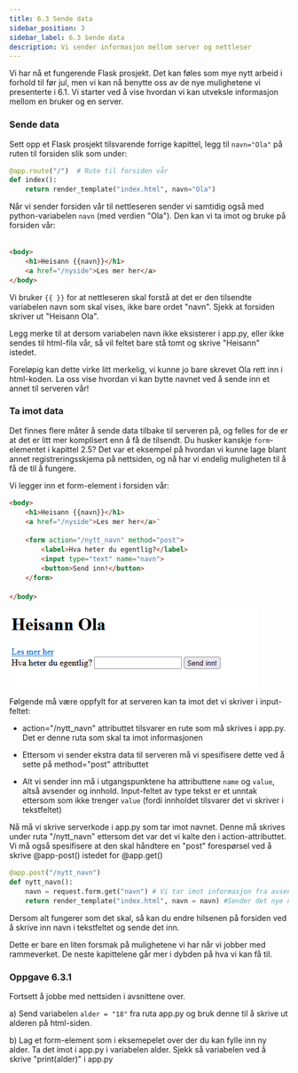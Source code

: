 ```yaml
---
title: 6.3 Sende data
sidebar_position: 3
sidebar_label: 6.3 Sende data
description: Vi sender informasjon mellom server og nettleser
---
```


Vi har nå et fungerende Flask prosjekt. Det kan føles som mye nytt arbeid i forhold til før jul, men vi kan nå benytte oss av de nye mulighetene vi presenterte i 6.1. Vi starter ved å vise hvordan vi kan utveksle informasjon mellom en bruker og en server.

### Sende data

Sett opp et Flask prosjekt tilsvarende forrige kapittel, legg til `navn="Ola"` på ruten til forsiden slik som under:

```python
@app.route("/")  # Rute til forsiden vår
def index(): 
    return render_template("index.html", navn="Ola") 
```
Når vi sender forsiden vår til nettleseren sender vi samtidig også med python-variabelen `navn` (med verdien "Ola"). Den kan vi ta imot og bruke på forsiden vår:

```html

<body>
    <h1>Heisann {{navn}}</h1>
    <a href="/nyside">Les mer her</a>
</body>
```

Vi bruker `{{ }}` for at nettleseren skal forstå at det er den tilsendte variabelen navn som skal vises, ikke bare ordet "navn". Sjekk at forsiden skriver ut "Heisann Ola".

Legg merke til at dersom variabelen navn ikke eksisterer i app.py, eller ikke sendes til html-fila vår, så vil feltet bare stå tomt og skrive "Heisann" istedet.

 Foreløpig kan dette virke litt merkelig, vi kunne jo bare skrevet Ola rett inn i html-koden. La oss vise hvordan vi kan bytte navnet ved å sende inn et annet til serveren vår!

 ### Ta imot data

Det finnes flere måter å sende data tilbake til serveren på, og felles for de er at det er litt mer komplisert enn å få de tilsendt. Du husker kanskje `form`-elementet i kapittel 2.5? Det var et eksempel på hvordan vi kunne lage blant annet registreringsskjema på nettsiden, og nå har vi endelig muligheten til å få de til å fungere.

Vi legger inn et form-element i forsiden vår:

```html
<body>
    <h1>Heisann {{navn}}</h1>
    <a href="/nyside">Les mer her</a>¨

    <form action="/nytt_navn" method="post">
        <label>Hva heter du egentlig?</label>
        <input type="text" name="navn">
        <button>Send inn!</button>
    </form>

</body>
```

![Fil og mappestruktur](./bilder/form.png)

Følgende må være oppfylt for at serveren kan ta imot det vi skriver i input-feltet:

- action="/nytt_navn" attributtet tilsvarer en rute som må skrives i app.py. Det er denne ruta som skal ta imot informasjonen

- Ettersom vi sender ekstra data til serveren må vi spesifisere dette ved å sette på method="post" attributtet

- Alt vi sender inn må i utgangspunktene ha attributtene `name` og `value`, altså avsender og innhold. Input-feltet av type tekst er et unntak ettersom som ikke trenger `value` (fordi innholdet tilsvarer det vi skriver i tekstfeltet)

Nå må vi skrive serverkode i app.py som tar imot navnet. Denne må skrives under ruta "/nytt_navn" ettersom det var det vi kalte den i action-attributtet. Vi må også spesifisere at den skal håndtere en "post" forespørsel ved å skrive @app-post() istedet for @app.get()

```python
@app.post("/nytt_navn")
def nytt_navn():
    navn = request.form.get("navn") # Vi tar imot informasjon fra avsender og lagrer innholdet
    return render_template("index.html", navn = navn) #Sender det nye navnet tilbake til forsiden.

```
Dersom alt fungerer som det skal, så kan du endre hilsenen på forsiden ved å skrive inn navn i tekstfeltet og sende det inn.

Dette er bare en liten forsmak på mulighetene vi har når vi jobber med rammeverket. De neste kapittelene går mer i dybden på hva vi kan få til.

### Oppgave 6.3.1

Fortsett å jobbe med nettsiden i avsnittene over.

a) Send variabelen `alder = "18"` fra ruta app.py og bruk denne til å skrive ut alderen på html-siden.

b) Lag et form-element som i eksemepelet over der du kan fylle inn ny alder. Ta det imot i app.py i variabelen alder. Sjekk så variabelen ved å skrive "print(alder)" i app.py 

